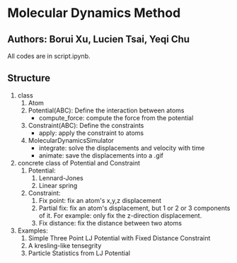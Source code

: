 # Molecular Dynamics Method
## Authors: Borui Xu, Lucien Tsai, Yeqi Chu

All codes are in script.ipynb.

## Structure
1. class
    1. Atom
    2. Potential(ABC): Define the interaction between atoms
        - compute_force: compute the force from the potential
    3. Constraint(ABC): Define the constraints
        - apply: apply the constraint to atoms
    4. MolecularDynamicsSimulator
        - integrate: solve the displacements and velocity with time
        - animate: save the displacements into a .gif
2. concrete class of Potential and Constraint
    1. Potential:
        1. Lennard-Jones
        2. Linear spring
    2. Constraint:
        1. Fix point: fix an atom's x,y,z displacement
        2. Partial fix: fix an atom's displacement, but 1 or 2 or 3 components of it. For example: only fix the z-direction displacement.
        3. Fix distance: fix the distance between two atoms
3. Examples:
    1. Simple Three Point LJ Potential with Fixed Distance Constraint
    2. A kresling-like tensegrity
    3. Particle Statistics from LJ Potential
